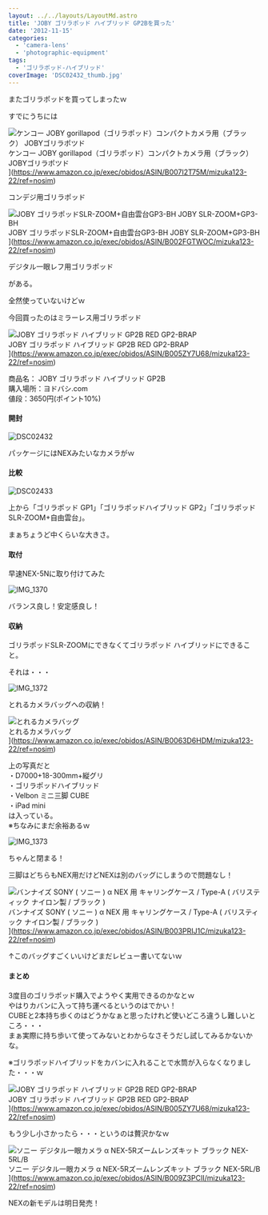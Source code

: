 ```yaml
---
layout: ../../layouts/LayoutMd.astro
title: 'JOBY ゴリラポッド ハイブリッド GP2Bを買った'
date: '2012-11-15'
categories:
  - 'camera-lens'
  - 'photographic-equipment'
tags:
  - 'ゴリラポッド-ハイブリッド'
coverImage: 'DSC02432_thumb.jpg'
---
```


またゴリラポッドを買ってしまったｗ

すでにうちには

![ケンコー JOBY gorillapod（ゴリラポッド）コンパクトカメラ用（ブラック） JOBYゴリラポツド](/archive/images/21RCQg9p6nL._SL160_.jpg)  
ケンコー JOBY gorillapod（ゴリラポッド）コンパクトカメラ用（ブラック） JOBYゴリラポツド  
](https://www.amazon.co.jp/exec/obidos/ASIN/B007I2T75M/mizuka123-22/ref=nosim)

コンデジ用ゴリラポッド

![JOBY ゴリラポッドSLR-ZOOM+自由雲台GP3-BH JOBY SLR-ZOOM+GP3-BH](/archive/images/41fxb-dW32L._SL160_.jpg)  
JOBY ゴリラポッドSLR-ZOOM+自由雲台GP3-BH JOBY SLR-ZOOM+GP3-BH  
](https://www.amazon.co.jp/exec/obidos/ASIN/B002FGTWOC/mizuka123-22/ref=nosim)

デジタル一眼レフ用ゴリラポッド

がある。

全然使っていないけどｗ

今回買ったのはミラーレス用ゴリラポッド

![JOBY ゴリラポッド ハイブリッド GP2B RED GP2-BRAP](/archive/images/414Fpny209L._SL160_.jpg)  
JOBY ゴリラポッド ハイブリッド GP2B RED GP2-BRAP  
](https://www.amazon.co.jp/exec/obidos/ASIN/B005ZY7U68/mizuka123-22/ref=nosim)

商品名： JOBY ゴリラポッド ハイブリッド GP2B  
購入場所：ヨドバシ.com  
値段：3650円(ポイント10%)

#### 開封

![DSC02432](/archive/images/DSC02432_thumb.jpg 'DSC02432')

パッケージにはNEXみたいなカメラがｗ

#### 比較

![DSC02433](/archive/images/DSC02433_thumb.jpg 'DSC02433')

上から「ゴリラポッド GP1」「ゴリラポッドハイブリッド GP2」「ゴリラポッドSLR-ZOOM+自由雲台」。

まぁちょうど中くらいな大きさ。

#### 取付

早速NEX-5Nに取り付けてみた

![IMG_1370](/archive/images/IMG_1370_thumb.jpg 'IMG_1370')

バランス良し！安定感良し！

#### 収納

ゴリラポッドSLR-ZOOMにできなくてゴリラポッド ハイブリッドにできること。

それは・・・

![IMG_1372](/archive/images/IMG_1372_thumb.jpg 'IMG_1372')

とれるカメラバッグへの収納！

![とれるカメラバッグ](/archive/images/417vp4RSUCL._SL160_.jpg)  
とれるカメラバッグ  
](https://www.amazon.co.jp/exec/obidos/ASIN/B0063D6HDM/mizuka123-22/ref=nosim)

上の写真だと  
・D7000+18-300mm+縦グリ  
・ゴリラポッドハイブリッド  
・Velbon ミニ三脚 CUBE  
・iPad mini  
は入っている。  
※ちなみにまだ余裕あるｗ

![IMG_1373](/archive/images/IMG_1373_thumb.jpg 'IMG_1373')

ちゃんと閉まる！

三脚はどちらもNEX用だけどNEXは別のバッグにしまうので問題なし！

![バンナイズ SONY ( ソニー ) α NEX 用 キャリングケース / Type-A ( バリスティック ナイロン製 / ブラック )](/archive/images/51ib22wAmQL._SL160_.jpg)  
バンナイズ SONY ( ソニー ) α NEX 用 キャリングケース / Type-A ( バリスティック ナイロン製 / ブラック )  
](https://www.amazon.co.jp/exec/obidos/ASIN/B003PRIJ1C/mizuka123-22/ref=nosim)

↑このバッグすごくいいけどまだレビュー書いてないｗ

#### まとめ

3度目のゴリラポッド購入でようやく実用できるのかなとｗ  
やはりカバンに入って持ち運べるというのはでかい！  
CUBEと2本持ち歩くのはどうかなぁと思ったけれど使いどころ違うし難しいところ・・・  
まぁ実際に持ち歩いて使ってみないとわからなさそうだし試してみるかないかな。

※ゴリラポッドハイブリッドをカバンに入れることで水筒が入らなくなりました・・・ｗ

![JOBY ゴリラポッド ハイブリッド GP2B RED GP2-BRAP](/archive/images/414Fpny209L._SL160_.jpg)  
JOBY ゴリラポッド ハイブリッド GP2B RED GP2-BRAP  
](https://www.amazon.co.jp/exec/obidos/ASIN/B005ZY7U68/mizuka123-22/ref=nosim)

もう少し小さかったら・・・というのは贅沢かなｗ

![ソニー デジタル一眼カメラ α NEX-5Rズームレンズキット ブラック NEX-5RL/B](/archive/images/31KuIQfdJHL._SL160_.jpg)  
ソニー デジタル一眼カメラ α NEX-5Rズームレンズキット ブラック NEX-5RL/B  
](https://www.amazon.co.jp/exec/obidos/ASIN/B009Z3PCII/mizuka123-22/ref=nosim)

NEXの新モデルは明日発売！
